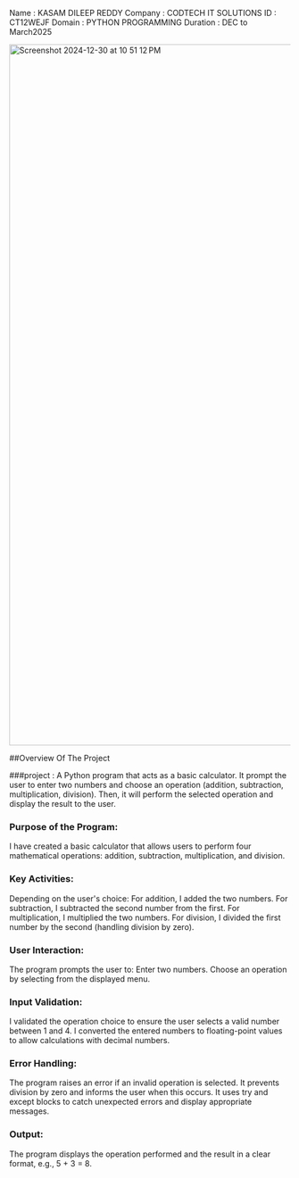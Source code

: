 Name : KASAM DILEEP REDDY
Company : CODTECH IT SOLUTIONS
ID : CT12WEJF 
Domain : PYTHON PROGRAMMING
Duration : DEC to March2025

<img width="1257" alt="Screenshot 2024-12-30 at 10 51 12 PM" src="https://github.com/user-attachments/assets/c1ea4c01-ae54-4ab3-8b30-16c1e5b03740" />



##Overview Of The Project

###project :  A Python program that acts as a basic calculator. It  prompt the user to
enter two numbers and choose an operation (addition, subtraction, multiplication,
division). Then, it will perform the selected operation and display the result to the
user. 

### Purpose of the Program:
I have created a basic calculator that allows users to perform four mathematical operations: addition, subtraction, multiplication, and division.

### Key Activities:
Depending on the user's choice:
For addition, I added the two numbers.
For subtraction, I subtracted the second number from the first.
For multiplication, I multiplied the two numbers.
For division, I divided the first number by the second (handling division by zero).

### User Interaction:
The program prompts the user to:
Enter two numbers.
Choose an operation by selecting from the displayed menu.

### Input Validation:
I validated the operation choice to ensure the user selects a valid number between 1 and 4.
I converted the entered numbers to floating-point values to allow calculations with decimal numbers.

### Error Handling:
The program raises an error if an invalid operation is selected.
It prevents division by zero and informs the user when this occurs.
It uses try and except blocks to catch unexpected errors and display appropriate messages.

### Output:
The program displays the operation performed and the result in a clear format, e.g., 5 + 3 = 8.


